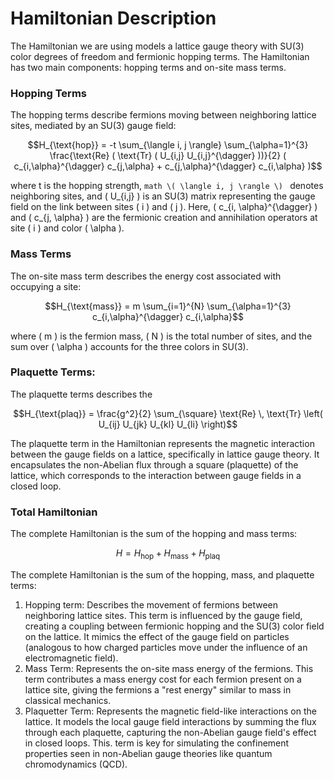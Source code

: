 # Hamiltonian Description
The Hamiltonian we are using models a lattice gauge theory with SU(3) color degrees of freedom and fermionic hopping terms. The Hamiltonian has two main components: hopping terms and on-site mass terms.

### Hopping Terms
The hopping terms describe fermions moving between neighboring lattice sites, mediated by an SU(3) gauge field:
```math
H_{\text{hop}} = -t \sum_{\langle i, j \rangle} \sum_{\alpha=1}^{3} \frac{\text{Re} ( \text{Tr} ( U_{i,j} U_{i,j}^{\dagger} ))}{2} ( c_{i,\alpha}^{\dagger} c_{j,\alpha} + c_{j,\alpha}^{\dagger} c_{i,\alpha} )
```

where t is the hopping strength, ```math \( \langle i, j \rangle \) ``` denotes neighboring sites, and \( U_{i,j} \) is an SU(3) matrix representing the gauge field on the link between sites \( i \) and \( j \). Here, \( c_{i, \alpha}^{\dagger} \) and \( c_{j, \alpha} \) are the fermionic creation and annihilation operators at site \( i \) and color \( \alpha \).

### Mass Terms
The on-site mass term describes the energy cost associated with occupying a site:
```math
H_{\text{mass}} = m \sum_{i=1}^{N} \sum_{\alpha=1}^{3} c_{i,\alpha}^{\dagger} c_{i,\alpha}
```


where \( m \) is the fermion mass, \( N \) is the total number of sites, and the sum over \( \alpha \) accounts for the three colors in SU(3).

### Plaquette Terms: 
The plaquette terms describes the 
```math
H_{\text{plaq}} = \frac{g^2}{2} \sum_{\square} \text{Re} \, \text{Tr} \left( U_{ij} U_{jk} U_{kl} U_{li} \right)
```
The plaquette term in the Hamiltonian represents the magnetic interaction between the gauge fields on a lattice, specifically in lattice gauge theory. It encapsulates the non-Abelian flux through a square (plaquette) of the lattice, which corresponds to the interaction between gauge fields in a closed loop.

### Total Hamiltonian
The complete Hamiltonian is the sum of the hopping and mass terms:
```math
H = H_{\text{hop}} + H_{\text{mass}} + H_{\text{plaq}} 
```

The complete Hamiltonian is the sum of the hopping, mass, and plaquette terms:
  1. Hopping term: Describes the movement of fermions between neighboring lattice sites. This term is influenced by the gauge field, creating a coupling between fermionic hopping and the SU(3) color field on the lattice. It mimics the effect of
     the gauge field on particles (analogous to how charged particles move under the influence of an electromagnetic field).
  2. Mass Term: Represents the on-site mass energy of the fermions. This term contributes a mass energy cost for each fermion present on a lattice site, giving the fermions a "rest energy" similar to mass in classical mechanics.
  3. Plaquetter Term: Represents the magnetic field-like interactions on the lattice. It models the local gauge field interactions by summing the flux through each plaquette, capturing the non-Abelian gauge field's effect in closed loops. This.
     term is key for simulating the confinement properties seen in non-Abelian gauge theories like quantum chromodynamics (QCD).


